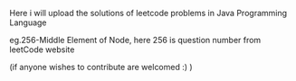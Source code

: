 Here i will upload the solutions of leetcode problems in Java Programming Language

eg.256-Middle Element of Node, 
here 256 is question number from leetCode website

(if anyone wishes to contribute are welcomed :) )
